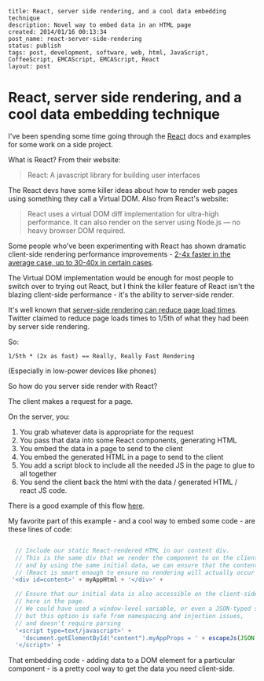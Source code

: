 ```
title: React, server side rendering, and a cool data embedding technique
description: Novel way to embed data in an HTML page
created: 2014/01/16 00:13:34
post_name: react-server-side-rendering
status: publish
tags: post, development, software, web, html, JavaScript, CoffeeScript, EMCAScript, EMCAScript, React
layout: post
```

# React, server side rendering, and a cool data embedding technique

I've been spending some time going through the [React](http://facebook.github.io/react/) docs and examples for some work on a side project.

What is React? From their website:

> React: A javascript library for building user interfaces

The React devs have some killer ideas about how to render web pages using something they call a Virtual DOM. Also from React's website:

> React uses a virtual DOM diff implementation for ultra-high performance. It can also render on the server using Node.js — no heavy browser DOM required.

Some people who've been experimenting with React has shown dramatic client-side rendering performance improvements - [2-4x faster in the average case, up to 30-40x in certain cases](http://swannodette.github.io/2013/12/17/the-future-of-javascript-mvcs/).

The Virtual DOM implementation would be enough for most people to switch over to trying out React, but I think the killer feature of React isn't the blazing client-side performance - it's the ability to server-side render.

It's well known that [server-side rendering can reduce page load times](https://blog.twitter.com/2012/improving-performance-twittercom). Twitter claimed to reduce page loads times to 1/5th of what they had been by server side rendering.

So:

`1/5th * (2x as fast) == Really, Really Fast Rendering`

(Especially in low-power devices like phones)

So how do you server side render with React?

The client makes a request for a page.

On the server, you:

 1. You grab whatever data is appropriate for the request
 2. You pass that data into some React components, generating HTML
 3. You embed the data in a page to send to the client
 4. You embed the generated HTML in a page to send to the client
 5. You add a script block to include all the needed JS in the page to glue to all together
 6. You send the client back the html with the data / generated HTML / react JS code.

There is a good example of this flow [here](https://npmjs.org/package/react-server-example).

My favorite part of this example - and a cool way to embed some code - are these lines of code:

``` js

  // Include our static React-rendered HTML in our content div.
  // This is the same div that we render the component to on the client side,
  // and by using the same initial data, we can ensure that the contents are the same
  // (React is smart enough to ensure no rendering will actually occur on page load)
 '<div id=content>' + myAppHtml + '</div>' +

  // Ensure that our initial data is also accessible on the client-side by embedding it
  // here in the page.
  // We could have used a window-level variable, or even a JSON-typed script tag,
  // but this option is safe from namespacing and injection issues,
  // and doesn't require parsing
  '<script type=text/javascript>' +
    'document.getElementById("content").myAppProps = ' + escapeJs(JSON.stringify(props)) +
  '</script>' +
```

That embedding code - adding data to a DOM element for a particular component - is a pretty cool way to get the data you need client-side.
